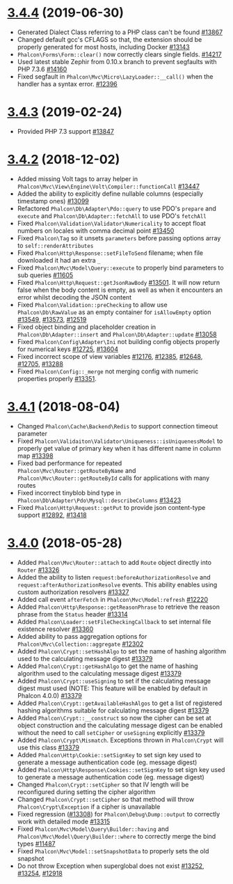 # [3.4.4](https://github.com/phalcon/cphalcon/releases/tag/v3.4.4) (2019-06-30)
- Generated Dialect Class referring to a PHP class can't be found [#13867](https://github.com/phalcon/cphalcon/pull/13867)
- Changed default gcc's CFLAGS so that, the extension should be properly generated for most hosts, including Docker [#13143](https://github.com/phalcon/cphalcon/issues/13143)
- `Phalcon\Forms\Form::clear()` now correctly clears single fields. [#14217](https://github.com/phalcon/cphalcon/issues/14217)
- Used latest stable Zephir from 0.10.x branch to prevent segfaults with PHP 7.3.6 [#14160](https://github.com/phalcon/cphalcon/issues/14160)
- Fixed segfault in `Phalcon\Mvc\Micro\LazyLoader::__call()` when the handler has a syntax error. [#12396](https://github.com/phalcon/cphalcon/issues/12396)

# [3.4.3](https://github.com/phalcon/cphalcon/releases/tag/v3.4.3) (2019-02-24)
- Provided PHP 7.3 support [#13847](https://github.com/phalcon/cphalcon/issues/13847)

# [3.4.2](https://github.com/phalcon/cphalcon/releases/tag/v3.4.2) (2018-12-02)
- Added missing Volt tags to array helper in `Phalcon\Mvc\View\Engine\Volt\Compiler::functionCall` [#13447](https://github.com/phalcon/cphalcon/issues/13447)
- Added the ability to explicitly define nullable columns (especially timestamp ones) [#13099](https://github.com/phalcon/cphalcon/issues/13099)
- Refactored `Phalcon\Db\Adapter\Pdo::query` to use PDO's `prepare` and `execute` and `Phalcon\Db\Adapter::fetchAll` to use PDO's `fetchAll`
- Fixed `Phalcon\Validation\Validator\Numericality` to accept float numbers on locales with comma decimal point [#13450](https://github.com/phalcon/cphalcon/issues/13450)
- Fixed `Phalcon\Tag` so it unsets `parameters` before passing options array to `self::renderAttributes`
- Fixed `Phalcon\Http\Response::setFileToSend` filename; when file downloaded it had an extra `_`
- Fixed `Phalcon\Mvc\Model\Query::execute` to properly bind parameters to sub queries [#11605](https://github.com/phalcon/cphalcon/issues/11605)
- Fixed `Phalcon\Http\Request::getJsonRawBody` [#13501](https://github.com/phalcon/cphalcon/issues/13501). It will now return false when the body content is empty, as well as when it encounters an error whilst decoding the JSON content
- Fixed `Phalcon\Validation::preChecking` to allow use `Phalcon\Db\RawValue` as an empty container for `isAllowEmpty` option [#13549](https://github.com/phalcon/cphalcon/pull/13549), [#13573](https://github.com/phalcon/cphalcon/issues/13573), [#12519](https://github.com/phalcon/cphalcon/pull/12519)
- Fixed object binding and placeholder creation in `Phalcon\Db\Adapter::insert` and `Phalcon\Db\Adapter::update` [#13058](https://github.com/phalcon/cphalcon/issues/13058)
- Fixed `Phalcon\Config\Adapter\Ini` not building config objects properly for numerical keys [#12725](https://github.com/phalcon/cphalcon/issues/12725), [#13604](https://github.com/phalcon/cphalcon/issues/13604)
- Fixed incorrect scope of view variables
  [#12176](https://github.com/phalcon/cphalcon/issues/12176),
  [#12385](https://github.com/phalcon/cphalcon/issues/12385),
  [#12648](https://github.com/phalcon/cphalcon/issues/12648),
  [#12705](https://github.com/phalcon/cphalcon/issues/12705),
  [#13288](https://github.com/phalcon/cphalcon/pull/13288)
- Fixed `Phalcon\Config::_merge` not merging config with numeric properties properly [#13351](https://github.com/phalcon/cphalcon/issues/13351).

# [3.4.1](https://github.com/phalcon/cphalcon/releases/tag/v3.4.1) (2018-08-04)
- Changed `Phalcon\Cache\Backend\Redis` to support connection timeout parameter
- Fixed `Phalcon\Validaiton\Validator\Uniqueness::isUniquenessModel` to properly get value of primary key when it has different name in column map [#13398](https://github.com/phalcon/cphalcon/issues/13398)
- Fixed bad performance for repeated `Phalcon\Mvc\Router::getRouteByName` and `Phalcon\Mvc\Router::getRouteById` calls for applications with many routes
- Fixed incorrect tinyblob bind type in `Phalcon\Db\Adapter\Pdo\Mysql::describeColumns` [#13423](https://github.com/phalcon/cphalcon/issues/13423)
- Fixed `Phalcon\Http\Request::getPut` to provide json content-type support [#12892](https://github.com/phalcon/cphalcon/issues/12892), [#13418](https://github.com/phalcon/cphalcon/issues/13418)

# [3.4.0](https://github.com/phalcon/cphalcon/releases/tag/v3.4.0) (2018-05-28)
- Added `Phalcon\Mvc\Router::attach` to add `Route` object directly into `Router` [#13326](https://github.com/phalcon/cphalcon/issues/13326)
- Added the ability to listen `request:beforeAuthorizationResolve` and `request:afterAuthorizationResolve` events. This ability enables using custom authorization resolvers [#13327](https://github.com/phalcon/cphalcon/pull/13327)
- Added call event `afterFetch` in `Phalcon\Mvc\Model:refresh` [#12220](https://github.com/phalcon/cphalcon/issues/12220)
- Added `Phalcon\Http\Response::getReasonPhrase` to retrieve the reason phrase from the `Status` header [#13314](https://github.com/phalcon/cphalcon/pull/13314)
- Added `Phalcon\Loader::setFileCheckingCallback` to set internal file existence resolver [#13360](https://github.com/phalcon/cphalcon/issues/13360)
- Added ability to pass aggregation options for `Phalcon\Mvc\Collection::aggregate` [#12302](https://github.com/phalcon/cphalcon/pull/12302)
- Added `Phalcon\Crypt::setHashAlgo` to set the name of hashing algorithm used to the calculating message digest [#13379](https://github.com/phalcon/cphalcon/issues/13379)
- Added `Phalcon\Crypt::getHashAlgo` to get the name of hashing algorithm used to the calculating message digest [#13379](https://github.com/phalcon/cphalcon/issues/13379)
- Added `Phalcon\Crypt::useSigning` to set if the calculating message digest must used (NOTE: This feature will be enabled by default in Phalcon 4.0.0) [#13379](https://github.com/phalcon/cphalcon/issues/13379)
- Added `Phalcon\Crypt::getAvailableHashAlgos` to get a list of registered hashing algorithms suitable for calculating message digest [#13379](https://github.com/phalcon/cphalcon/issues/13379)
- Added `Phalcon\Crypt::__construct` so now the cipher can be set at object construction and the calculating message digest can be enabled without the need to call `setCipher` or `useSigning` explicitly [#13379](https://github.com/phalcon/cphalcon/issues/13379)
- Added `Phalcon\Crypt\Mismatch`. Exceptions thrown in `Phalcon\Crypt` will use this class [#13379](https://github.com/phalcon/cphalcon/issues/13379)
- Added `Phalcon\Http\Cookie::setSignKey` to set sign key used to generate a message authentication code (eg. message digest)
- Added `Phalcon\Http\Response\Cookies::setSignKey` to set sign key used to generate a message authentication code (eg. message digest)
- Changed `Phalcon\Crypt::setCipher` so that IV length will be reconfigured during setting the cipher algorithm
- Changed `Phalcon\Crypt::setCipher` so that method will throw `Phalcon\Crypt\Exception` if a cipher is unavailable
- Fixed regression ([#13308](https://github.com/phalcon/cphalcon/pull/13308)) for `Phalcon\Debug\Dump::output` to correctly work with detailed mode [#13315](https://github.com/phalcon/cphalcon/issues/13315)
- Fixed `Phalcon\Mvc\Model\Query\Builder::having` and `Phalcon\Mvc\Model\Query\Builder::where` to correctly merge the bind types [#11487](https://github.com/phalcon/cphalcon/issues/11487)
- Fixed `Phalcon\Mvc\Model::setSnapshotData` to properly sets the old snapshot
- Do not throw Exception when superglobal does not exist [#13252](https://github.com/phalcon/cphalcon/issues/13252), [#13254](https://github.com/phalcon/cphalcon/issues/13254), [#12918](https://github.com/phalcon/cphalcon/issues/12918)
